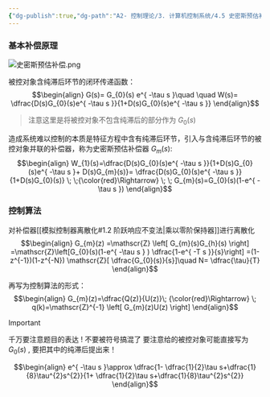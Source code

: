 ```yaml
---
{"dg-publish":true,"dg-path":"A2- 控制理论/3. 计算机控制系统/4.5 史密斯预估补偿控制.md","permalink":"/A2- 控制理论/3. 计算机控制系统/4.5 史密斯预估补偿控制/","dgPassFrontmatter":true,"noteIcon":"","created":"2025-04-03T12:11:33.000+08:00","updated":"2025-05-02T17:47:12.922+08:00"}
---
```



### 基本补偿原理
![史密斯预估补偿.png](/img/user/Functional%20files/Photo%20Resources/%E5%8F%B2%E5%AF%86%E6%96%AF%E9%A2%84%E4%BC%B0%E8%A1%A5%E5%81%BF.png)

被控对象含纯滞后环节的闭环传递函数：
$$\begin{align}
G(s)= G_{0}(s) e^{ -\tau s }\quad \quad W(s)= \dfrac{D(s)G_{0}(s)e^{ -\tau s }}{1+D(s)G_{0}(s)e^{ -\tau s }}
\end{align}$$
> 注意这里是将被控对象不包含纯滞后的部分作为 $G_{0}(s)$

造成系统难以控制的本质是特征方程中含有纯滞后环节，引入与含纯滞后环节的被控对象并联的补偿器，称为史密斯预估补偿器 $G_{m}(s)$: 
$$\begin{align}
W_{1}(s)=\dfrac{D(s)G_{0}(s)e^{ -\tau s }}{1+D(s)G_{0}(s)e^{ -\tau s }+ D(s)G_{m}(s)}= \dfrac{D(s)G_{0}(s)e^{ -\tau s }}{1+D(s)G_{0}(s)} \; \;{\color{red}\Rightarrow} \; \; G_{m}(s)=G_{0}(s)(1-e^{ -\tau s })
\end{align}$$

### 控制算法
对补偿器[[模拟控制器离散化#1.2 阶跃响应不变法\|乘以零阶保持器]]进行离散化
$$\begin{align}
G_{m}(z) =\mathscr{Z}  \left[ G_{m}(s)G_{h}(s) \right]  =\mathscr{Z}\left[G_{0}(s)(1-e^{ -\tau s } ) \dfrac{1-e^{ -T s }}{s}\right] =(1-z^{-1})(1-z^{-N}) \mathscr{Z}[ \dfrac{G_{0}(s)}{s}]\quad  N= \dfrac{\tau}{T}
\end{align}$$

再写为控制算法的形式：
$$\begin{align}
G_{m}(z)=\dfrac{Q(z)}{U(z)}\; {\color{red}\Rightarrow} \; q(k)=\mathscr{Z}^{-1}  \left[ G_{m}(z)U(z) \right] 
\end{align}$$
> [!important] 
> 千万要注意题目的表达 !  不要被符号搞混了
> 要注意给的被控对象可能直接写为 $G_{0}(s)$  , 要把其中的纯滞后提出来！ 

$$\begin{align}
e^{ -\tau s }\approx \dfrac{1- \dfrac{1}{2}\tau s+\dfrac{1}{8}\tau^{2}s^{2}}{1+ \dfrac{1}{2}\tau s+\dfrac{1}{8}\tau^{2}s^{2}} 
\end{align}$$
